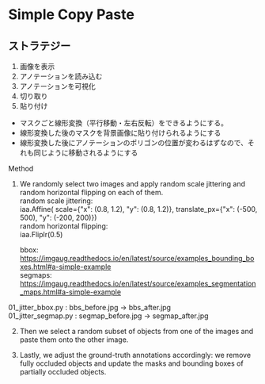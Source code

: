 # Simple Copy Paste

## ストラテジー

1. 画像を表示
2. アノテーションを読み込む
3. アノテーションを可視化
4. 切り取り
5. 貼り付け

- マスクごと線形変換（平行移動・左右反転）をできるようにする。
- 線形変換した後のマスクを背景画像に貼り付けられるようにする
- 線形変換した後にアノテーションのポリゴンの位置が変わるはずなので、それも同じように移動されるようにする

Method  
1. We randomly select two images and apply random scale jittering and random horizontal flipping on each of them.   
    random scale jittering:  
        iaa.Affine(
            scale={"x": (0.8, 1.2), "y": (0.8, 1.2)},
            translate_px={"x": (-500, 500), "y": (-200, 200)})  
    random horizontal flipping:  
        iaa.Fliplr(0.5)  
    
    bbox: https://imgaug.readthedocs.io/en/latest/source/examples_bounding_boxes.html#a-simple-example  
    segmaps: https://imgaug.readthedocs.io/en/latest/source/examples_segmentation_maps.html#a-simple-example  

01_jitter_bbox.py : bbs_before.jpg -> bbs_after.jpg  
01_jitter_segmap.py : segmap_before.jpg -> segmap_after.jpg  

2. Then we select a random subset of objects from one of the images and paste them onto the other image.  

3. Lastly, we adjust the ground-truth annotations accordingly: we remove fully occluded objects and update the masks and bounding boxes of partially occluded objects.